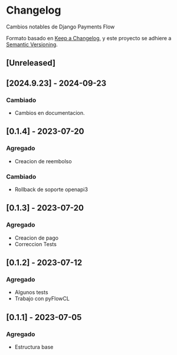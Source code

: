 # Changelog

Cambios notables de Django Payments Flow

Formato basado en [Keep a Changelog](https://keepachangelog.com/en/1.1.0/),
y este proyecto se adhiere a [Semantic Versioning](https://semver.org/spec/v2.0.0.html).

## [Unreleased]

## [2024.9.23] - 2024-09-23

### Cambiado

- Cambios en documentacion.

## [0.1.4] - 2023-07-20

### Agregado

- Creacion de reembolso

### Cambiado

- Rollback de soporte openapi3

## [0.1.3] - 2023-07-20

### Agregado

- Creacion de pago
- Correccion Tests

## [0.1.2] - 2023-07-12

### Agregado

- Algunos tests
- Trabajo con pyFlowCL

## [0.1.1] - 2023-07-05

### Agregado

- Estructura base

